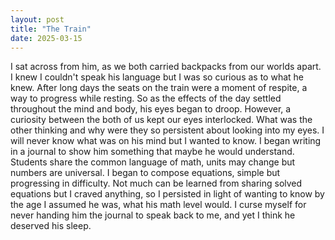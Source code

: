 ```yaml
---
layout: post
title: "The Train"
date: 2025-03-15
---
```


I sat across from him, as we both carried backpacks from our worlds apart. I knew I couldn't speak his language but I was so curious as to what he knew. After long days the seats on the train were a moment of respite, a way to progress while resting. So as the effects of the day settled throughout the mind and body, his eyes began to droop. However, a curiosity between the both of us kept our eyes interlocked. What was the other thinking and why were they so persistent about looking into my eyes. I will never know what was on his mind but I wanted to know. I began writing in a journal to show him something that maybe he would understand. Students share the common language of math, units may change but numbers are universal. I began to compose equations, simple but progressing in difficulty. Not much can be learned from sharing solved equations but I craved anything, so I persisted in light of wanting to know by the age I assumed he was, what his math level would. I curse myself for never handing him the journal to speak back to me, and yet I think he deserved his sleep.
